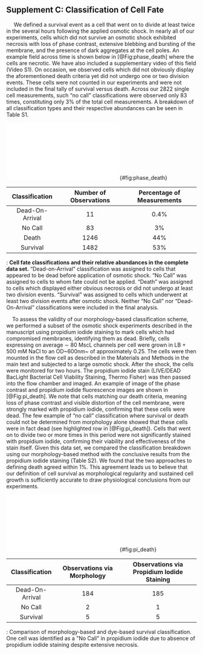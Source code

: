 ## Supplement C: Classification of Cell Fate

&nbsp;&nbsp;&nbsp;&nbsp; We defined a survival event as a cell that went on
to divide at least twice in the several hours following the applied osmotic
shock. In nearly all of our experiments, cells which did not survive an
osmotic shock exhibited necrosis with loss of phase
contrast, extensive blebbing and bursting of the membrane, and the presence of dark aggregates at the cell poles. An example field across time is shown below in
[@Fig:phase_death] where the cells are necrotic. We have also
included a supplementary video of this field (Video S1). On occasion, we
observed cells which did not obviously display the aforementioned death criteria yet did not
undergo one or two division events. These cells were not
counted in our experiments and were not included in the final tally of
survival versus death. Across our 2822 single cell measurements, such “no
call” classifications were observed only 83 times, constituting only 3% of
the total cell measurements. A breakdown of all classification types and
their respective abundances can be seen in Table S1.

![**Time lapse of a representative field after osmotic shock and the resulting classifications.** Each row shows an individual cell or pair of neighboring cells over time after the application of a fast osmotic shock. Cells classified as dead are denoted by red arrows. The lone surviving cell in this field (bottom row, top ¼ of image) is marked in green. A video file of a similar field field can be found in the supplementary material as Video S1.](../figs/figRX_death_example_annotated.pdf){#fig:phase_death}

| **Classification** | **Number of Observations** | **Percentage of Measurements**|
| :--: | :--: | :--: |
| Dead-On-Arrival | 11 | 0.4% |
| No Call | 83 | 3% | 
| Death | 1246 | 44% |
| Survival | 1482 | 53% |
: **Cell fate classifications and their relative abundances in the complete data set.**  “Dead-on-Arrival” classification was assigned to cells that appeared to be dead before application of osmotic shock. “No Call” was assigned to cells to whom fate could not be applied. “Death” was assigned to cells which displayed either obvious necrosis   or did not undergo at least two division events.  “Survival” was assigned to cells which underwent at least two division events after osmotic shock. Neither “No Call” nor “Dead-On-Arrival” classifications were included in the final analysis. 

&nbsp;&nbsp;&nbsp;&nbsp;To assess the validity of our morphology-based
classification scheme, we performed a subset of the osmotic shock experiments
described in the manuscript using propidium iodide staining to mark cells
which had compromised membranes, identifying them as dead. Briefly, cells
expressing on average $\sim$ 80 MscL channels per cell were grown in LB + 500
mM NaCl to an OD~600nm~ of approximately 0.25. The cells were then mounted in
the flow cell as described in the Materials and Methods in the main text and
subjected to a large osmotic shock. After the shock, the cells were monitored
for two hours. The propidium iodide stain (LIVE/DEAD BacLight Bacterial Cell Viability Staining, Thermo Fisher)
was then passed into the flow chamber and imaged. An example of image of the phase contrast and
propidium iodide fluorescence images are shown in [@Fig:pi_death]. We note
that cells matching our death criteria,  meaning loss of phase
contrast and visible distortion of the cell membrane, were strongly marked
with propidium iodide, confirming that these cells were dead. The
few example of “no call” classification where survival or death could not be
determined from morphology alone showed that these cells were in fact dead
(see highlighted row in [@Fig:pi_death]). Cells that went on to divide two or
more times in this period were not significantly stained with propidium
iodide, confirming their viability and effectiveness of the stain itself.
Given this data set, we compared the classification breakdown using our
morphology-based method with the conclusive results from the propidium iodide
staining (Table S2). We found that the two approaches to defining death
agreed within 1%. This agreement leads us to believe that our definition of
cell survival as morphological regularity and sustained cell growth is
sufficiently accurate to draw physiological conclusions from our experiments.

![Representative images of propidium iodide staining after a strong osmotic shock. Phase contrast images of individual or pairs of cells as a function of time (columns). The final column corresponds to fluorescence from propidium iodide. Bright fluorescence indicates intercalation with DNA indicating cell death. Classification of survival based only from morphology  is shown as text in the final column. Highlighted row indicates a “no call” event where morphology alone could not be used to determine survival or death. 
](../figs/figRX_dye_example_annotated.pdf){#fig:pi_death}

| **Classification** | **Observations via Morphology** | **Observations via Propidium Iodide Staining**|
| :--: | :--: | :--: |
| Dead-On-Arrival | 184 | 185 |
| No Call | 2 | 1 |
| Survival | 5 | 5 | 
: Comparison of morphology-based and dye-based survival classification. One cell was identified as a "No Call" in propidium iodide due to absence of propidium iodide staining despite extensive necrosis.
